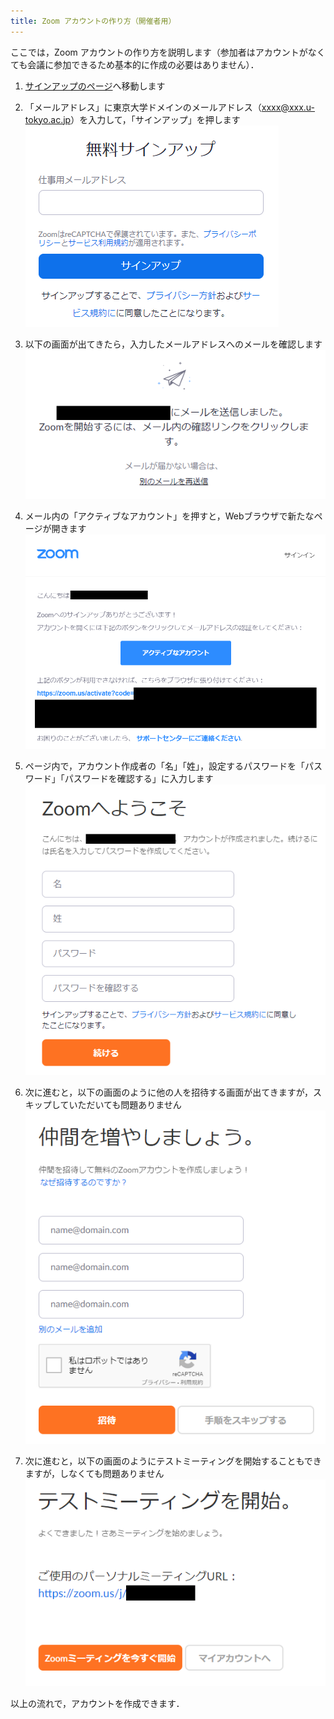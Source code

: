 ```yaml
---
title: Zoom アカウントの作り方（開催者用）
---
```


ここでは，Zoom アカウントの作り方を説明します（参加者はアカウントがなくても会議に参加できるため基本的に作成の必要はありません）．  

1. <a href="https://zoom.us/signup" target="_blank">サインアップのページ</a>へ移動します
1. 「メールアドレス」に東京大学ドメインのメールアドレス（xxxx@xxx.u-tokyo.ac.jp）を入力して，「サインアップ」を押します  
  ![](img/zoom_signup_form.png)
  
1. 以下の画面が出てきたら，入力したメールアドレスへのメールを確認します  
  ![](img/zoom_signup_email_confirmation.png)
  
1. メール内の「アクティブなアカウント」を押すと，Webブラウザで新たなページが開きます  
  ![](img/zoom_signup_email.png)
  
1. ページ内で，アカウント作成者の「名」「姓」，設定するパスワードを「パスワード」「パスワードを確認する」に入力します  
  ![](img/zoom_signup_form2.png)
  
1. 次に進むと，以下の画面のように他の人を招待する画面が出てきますが，スキップしていただいても問題ありません  
  ![](img/zoom_signup_form3.png)
  
1. 次に進むと，以下の画面のようにテストミーティングを開始することもできますが，しなくても問題ありません  
  ![](img/zoom_signup_form4.png)
  

以上の流れで，アカウントを作成できます．

